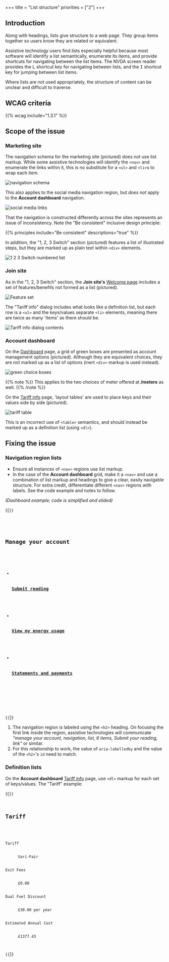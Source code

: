 +++
title = "List structure"
priorities = ["2"]
+++

## Introduction

Along with headings, lists give structure to a web page. They group items together so users know they are related or equivalent.

Assistive technology users find lists especially helpful because most software will identify a list semantically, enumerate its items, and provide shortcuts for navigating between the list items. The NVDA screen reader provides the <kbd>L</kbd> shortcut key for navigating between lists, and the <kbd>I</kbd> shortcut key for jumping between list items.

Where lists are not used appropriately, the structure of content can be unclear and difficult to traverse.

## WCAG criteria

{{% wcag include="1.3.1" %}}

## Scope of the issue

### Marketing site

The navigation schema for the marketing site (pictured) does not use list markup. While some assistive technologies will identify the `<nav>` and enumerate the links within it, this is no substitute for a `<ul>` and `<li>`s to wrap each item.

![navigation schema](/images/navigation.png)

This also applies to the social media navigation region, but _does not_ apply to the **Account dashboard** navigation.

![social media links](/images/social.png)

That the navigation is constructed differently across the sites represents an issue of inconsistency. Note the "Be consistent" inclusive design principle:

{{% principles include="Be consistent" descriptions="true" %}}

In addition, the "1, 2, 3 Switch" section (pictured) features a list of illustrated steps, but they are marked up as plain text within `<div>` elements.

![1 2 3 Switch numbered list](/images/123.png)

### Join site

As in the "1, 2, 3 Switch" section, the **Join site's** [Welcome page](https://join.bulb.co.uk/join/quote) includes a set of features/benefits not formed as a list (pictured).

![Feature set](/images/join-features.png)

The "Tariff info" dialog includes what looks like a definition list, but each row is a `<ul>` and the keys/values separate `<li>` elements, meaning there are twice as many 'items' as there should be.

![Tariff info dialog contents](/images/tariff-info.png)

### Account dashboard

On the [Dashboard](https://my.staging.bulb.co.uk/dashboard) page, a grid of green boxes are presented as account management options (pictured). Although they are equivalent choices, they are not marked up as a list of options (inert `<div>` markup is used instead).

![green choice boxes](/images/green_boxes.png)

{{% note %}}
This applies to the two choices of meter offered at **/meters** as well.
{{% /note %}}

On the [Tariff info](https://my.staging.bulb.co.uk/dashboard/personal-details) page, 'layout tables' are used to place keys and their values side by side (pictured).

![tariff table](/images/definition.png)

This is an incorrect use of `<table>` semantics, and should instead be marked up as a definition list (using `<dl>`).

## Fixing the issue

### Navigation region lists

* Ensure all instances of `<nav>` regions use list markup.
* In the case of the **Account dashboard** grid, make it a `<nav>` and use a combination of list markup and headings to give a clear, easily navigable structure. For extra credit, differentiate different `<nav>` regions with labels. See the code example and notes to follow.

_(Dashboard example; code is simplified and elided)_

{{<code numbered="true">}}
<nav [[[aria-labelledby="manage-heading"]]]>
  <h2 [[[id="manage-heading"]]]>Manage your account</h2>
  <ul>
    <li>
      <h3><a href="[url]">Submit reading</a></h3>
    </li>
    <li>
      <h3><a href="[url]">View my energy usage</a></h3>
    </li>
    <li>
      <h3><a href="[url]">Statements and payments</a></h3>
    </li>
    <!-- other options -->
  </ul>
</nav>
{{</code>}}

1. The navigation region is labeled using the `<h2>` heading. On focusing the first link inside the region, assistive technologies will communicate _"manage your account, navigation, list, 6 items, Submit your reading, link"_ or similar.
2. For this relationship to work, the value of `aria-labelledby` and the value of the `<h2>`'s `id` need to match.

### Definition lists

On the **Account dashboard** [Tariff info](https://my.staging.bulb.co.uk/dashboard/personal-details) page, use `<dl>` markup for each set of keys/values. The "Tariff" example:

{{<code>}}
<h2>Tariff</h2>
<dl>
  <dt>Tariff</dt>
  <dd>Vari-Fair</dd>
  <dt>Exit Fees</dt>
  <dd>£0.00</dd>
  <dt>Dual Fuel Discount</dt>
  <dd>£30.00 per year</dd>
  <dt>Estimated Annual Cost</dt>
  <dd>£1377.43</dd>
</dl>
{{</code>}}
